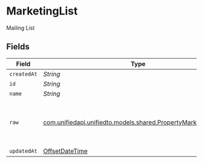 # MarketingList

Mailing List


## Fields

| Field                                                                                                              | Type                                                                                                               | Required                                                                                                           | Description                                                                                                        |
| ------------------------------------------------------------------------------------------------------------------ | ------------------------------------------------------------------------------------------------------------------ | ------------------------------------------------------------------------------------------------------------------ | ------------------------------------------------------------------------------------------------------------------ |
| `createdAt`                                                                                                        | *String*                                                                                                           | :heavy_minus_sign:                                                                                                 | N/A                                                                                                                |
| `id`                                                                                                               | *String*                                                                                                           | :heavy_minus_sign:                                                                                                 | N/A                                                                                                                |
| `name`                                                                                                             | *String*                                                                                                           | :heavy_minus_sign:                                                                                                 | N/A                                                                                                                |
| `raw`                                                                                                              | [com.unifiedapi.unifiedto.models.shared.PropertyMarketingListRaw](../../models/shared/PropertyMarketingListRaw.md) | :heavy_minus_sign:                                                                                                 | The raw data returned by the integration for this list                                                             |
| `updatedAt`                                                                                                        | [OffsetDateTime](https://docs.oracle.com/javase/8/docs/api/java/time/OffsetDateTime.html)                          | :heavy_minus_sign:                                                                                                 | N/A                                                                                                                |